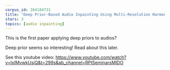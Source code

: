 ```yaml
---
corpus_id: 264184731
title: "Deep Prior-Based Audio Inpainting Using Multi-Resolution Harmonic Convolutional Neural Networks"
stars: 3
topics: [audio inpainting]
---
```


This is the first paper applying deep priors to audios? 

Deep prior seems so interesting! Read about this later.

See this youtube video:
https://www.youtube.com/watch?v=IxIMvwkUsiQ&t=299s&ab_channel=RPISeminarsMIDO

